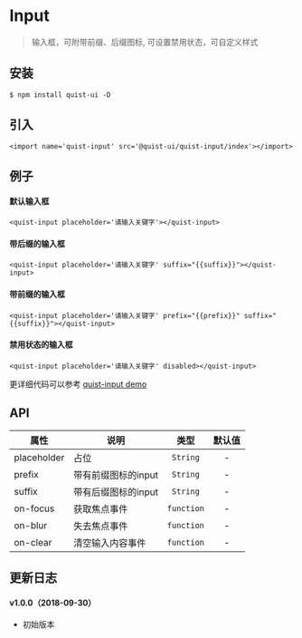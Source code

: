 # Input

> 输入框，可附带前缀、后缀图标, 可设置禁用状态，可自定义样式


## 安装

```js{4}
$ npm install quist-ui -D
```

## 引入
```js{4}
<import name='quist-input' src='@quist-ui/quist-input/index'></import>
```

## 例子

#### 默认输入框

```js{4}
<quist-input placeholder='请输入关键字'></quist-input>
```

#### 带后缀的输入框

```js{4}
<quist-input placeholder='请输入关键字' suffix="{{suffix}}"></quist-input>
```

#### 带前缀的输入框

```js{4}
<quist-input placeholder='请输入关键字' prefix="{{prefix}}" suffix="{{suffix}}"></quist-input>
```

#### 禁用状态的输入框

```js{4}
<quist-input placeholder='请输入关键字' disabled></quist-input>
```

更详细代码可以参考 [quist-input demo](https://github.com/JDsecretFE/quist-ui/tree/master/src/Input/index.ux)

## API 

| 属性 | 说明 | 类型 | 默认值 |
|-------------|------------|:--------:|:-----:|
| placeholder | 占位 | `String` | - |
| prefix | 带有前缀图标的input | `String` | - |
| suffix | 带有后缀图标的input | `String` | - |
| on-focus | 获取焦点事件 | `function` | - |
| on-blur | 失去焦点事件 | `function` | - |
| on-clear | 清空输入内容事件 | `function` | - |

## 更新日志

#### v1.0.0（2018-09-30）
* 初始版本
